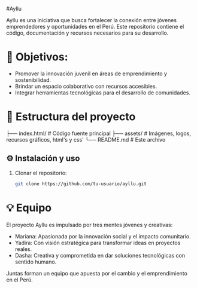 #Ayllu

Ayllu es una iniciativa que busca fortalecer la conexión entre jóvenes emprendedores y oportunidades en el Perú. Este repositorio contiene el código, documentación y recursos necesarios para su desarrollo.

# 🚀 Objetivos:

- Promover la innovación juvenil en áreas de emprendimiento y sostenibilidad.  
- Brindar un espacio colaborativo con recursos accesibles.  
- Integrar herramientas tecnológicas para el desarrollo de comunidades.
  
# 📂 Estructura del proyecto  

├── index.html/ # Código fuente principal
├── assets/ # Imágenes, logos, recursos gráficos, html's y css'
└── README.md # Este archivo

## ⚙️ Instalación y uso  

1. Clonar el repositorio:  
   ```bash
   git clone https://github.com/tu-usuario/ayllu.git

# 💡 Equipo

El proyecto Ayllu es impulsado por tres mentes jóvenes y creativas:

- Mariana: Apasionada por la innovación social y el impacto comunitario.
- Yadira: Con visión estratégica para transformar ideas en proyectos reales.
- Dasha: Creativa y comprometida en dar soluciones tecnológicas con sentido humano.

Juntas forman un equipo que apuesta por el cambio y el emprendimiento en el Perú.
